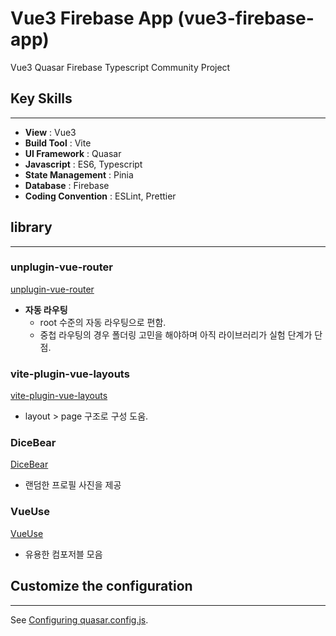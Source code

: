 # Vue3 Firebase App (vue3-firebase-app)

Vue3 Quasar Firebase Typescript Community Project

## Key Skills

---

- **View** : Vue3
- **Build Tool** : Vite
- **UI Framework** : Quasar
- **Javascript** : ES6, Typescript
- **State Management** : Pinia
- **Database** : Firebase
- **Coding Convention** : ESLint, Prettier

## library

---

### unplugin-vue-router

[unplugin-vue-router](https://github.com/posva/unplugin-vue-router)

- **자동 라우팅**
  - root 수준의 자동 라우팅으로 편함.
  - 중첩 라우팅의 경우 폴더링 고민을 해야하며 아직 라이브러리가 실험 단계가 단점.

### vite-plugin-vue-layouts

[vite-plugin-vue-layouts](https://github.com/JohnCampionJr/vite-plugin-vue-layouts)

- layout > page 구조로 구성 도움.

### DiceBear

[DiceBear](https://www.dicebear.com/)

- 랜덤한 프로필 사진을 제공

### VueUse

[VueUse](https://vueuse.org/)

- 유용한 컴포저블 모음

## Customize the configuration

---

See [Configuring quasar.config.js](https://v2.quasar.dev/quasar-cli-vite/quasar-config-js).
